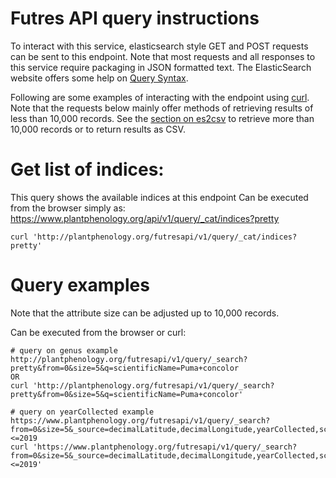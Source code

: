 # Futres API query instructions

To interact with this service, elasticsearch style GET and POST requests can be sent to this endpoint. 
Note that most requests and all responses to this service require packaging in JSON formatted text.  The ElasticSearch website offers some help on [Query Syntax](https://www.elastic.co/guide/en/elasticsearch/reference/current/query-dsl-query-string-query.html).

Following are some examples of interacting with the endpoint using [curl](https://curl.haxx.se/).   Note that the requests below mainly offer methods of retrieving results of less than 10,000 records.   See the [section on es2csv](https://github.com/biocodellc/ppo-data-server#fetch-a-large-number-of-records-using-es2csv) to retrieve more than 10,000 records or to return results as CSV.

# Get list of indices:
This query shows the available indices at this endpoint
Can be executed from the browser simply as: https://www.plantphenology.org/api/v1/query/_cat/indices?pretty
```
curl 'http://plantphenology.org/futresapi/v1/query/_cat/indices?pretty'
```

# Query examples
Note that the attribute size can be adjusted up to 10,000 records.

Can be executed from the browser or curl:
```
# query on genus example
http://plantphenology.org/futresapi/v1/query/_search?pretty&from=0&size=5&q=scientificName=Puma+concolor
OR
curl 'http://plantphenology.org/futresapi/v1/query/_search?pretty&from=0&size=5&q=scientificName=Puma+concolor'

# query on yearCollected example
https://www.plantphenology.org/futresapi/v1/query/_search?from=0&size=5&_source=decimalLatitude,decimalLongitude,yearCollected,scientificName&q=++yearCollected:>=1868+AND++yearCollected:<=2019
curl 'https://www.plantphenology.org/futresapi/v1/query/_search?from=0&size=5&_source=decimalLatitude,decimalLongitude,yearCollected,scientificName&q=++yearCollected:>=1868+AND++yearCollected:<=2019'
```

